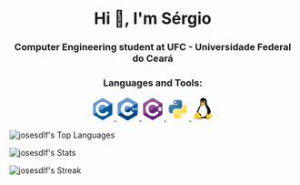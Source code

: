 <h1 align="center">Hi 👋, I'm Sérgio</h1>
<h3 align="center">Computer Engineering student at UFC - Universidade Federal do Ceará</h3>

<h3 align="center">Languages and Tools:</h3>
<p align="center"> <a href="https://www.cprogramming.com/" target="_blank" rel="noreferrer"> <img src="https://raw.githubusercontent.com/devicons/devicon/master/icons/c/c-original.svg" alt="c" width="40" height="40"/> </a> <a href="https://www.w3schools.com/cpp/" target="_blank" rel="noreferrer"> <img src="https://raw.githubusercontent.com/devicons/devicon/master/icons/cplusplus/cplusplus-original.svg" alt="cplusplus" width="40" height="40"/> </a> <a href="https://www.w3schools.com/cs/" target="_blank" rel="noreferrer"> <img src="https://raw.githubusercontent.com/devicons/devicon/master/icons/csharp/csharp-original.svg" alt="csharp" width="40" height="40"/> </a> <a href="https://www.python.org" target="_blank" rel="noreferrer"> <img src="https://raw.githubusercontent.com/devicons/devicon/master/icons/python/python-original.svg" alt="python" width="40" height="40"/> </a> <a href="https://www.linux.org/" target="_blank" rel="noreferrer"> <img src="https://raw.githubusercontent.com/devicons/devicon/master/icons/linux/linux-original.svg" alt="linux" width="40" height="40"/> </a> </p>

![josesdlf's Top Languages](https://github-readme-stats.vercel.app/api/top-langs/?username=josesdlf&theme=dark&show_icons=true&hide_border=true&layout=compact)

![josesdlf's Stats](https://github-readme-stats.vercel.app/api?username=josesdlf&theme=dark&show_icons=true&hide_border=true&count_private=true)

![josesdlf's Streak](https://github-readme-streak-stats.herokuapp.com/?user=josesdlf&theme=dark&hide_border=true)

